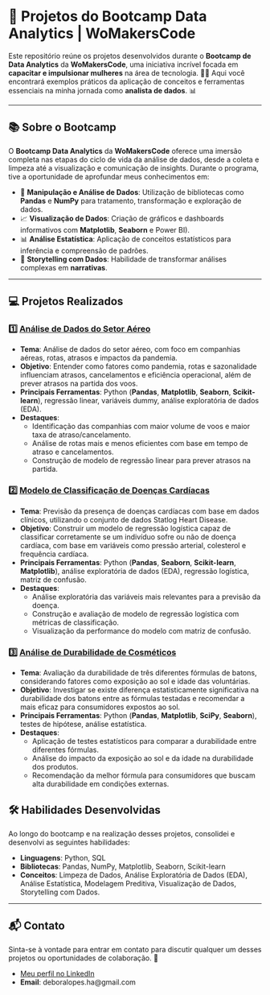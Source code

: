 <h1>🚀 <strong>Projetos do Bootcamp Data Analytics | WoMakersCode</strong></h1>

<p>Este repositório reúne os projetos desenvolvidos durante o <strong>Bootcamp de Data Analytics</strong> da <strong>WoMakersCode</strong>, uma iniciativa incrível focada em <strong>capacitar e impulsionar mulheres</strong> na área de tecnologia. 💪✨ Aqui você encontrará exemplos práticos da aplicação de conceitos e ferramentas essenciais na minha jornada como <strong>analista de dados</strong>. 📊</p>

<hr>

<h2>📚 <strong>Sobre o Bootcamp</strong></h2>

<p>O <strong>Bootcamp Data Analytics</strong> da <strong>WoMakersCode</strong> oferece uma imersão completa nas etapas do ciclo de vida da análise de dados, desde a coleta e limpeza até a visualização e comunicação de insights. Durante o programa, tive a oportunidade de aprofundar meus conhecimentos em:</p>

<ul>
  <li>🎲 <strong>Manipulação e Análise de Dados</strong>: Utilização de bibliotecas como <strong>Pandas</strong> e <strong>NumPy</strong> para tratamento, transformação e exploração de dados.</li>
  <li>📈 <strong>Visualização de Dados</strong>: Criação de gráficos e dashboards informativos com <strong>Matplotlib</strong>, <strong>Seaborn</strong> e Power BI).</li>
  <li>📊 <strong>Análise Estatística</strong>: Aplicação de conceitos estatísticos para inferência e compreensão de padrões.</li>
  <li>📝 <strong>Storytelling com Dados</strong>: Habilidade de transformar análises complexas em <strong>narrativas</strong>.</li>
</ul>

<hr>

<h2>💻 <strong>Projetos Realizados</strong></h2>

<h3>
  1️⃣ <a href="Análise_de_Dados_do_Setor_Aéreo_1.ipynb"><strong>Análise de Dados do Setor Aéreo</strong></a>
</h3>
<ul>
  <li><strong>Tema</strong>: Análise de dados do setor aéreo, com foco em companhias aéreas, rotas, atrasos e impactos da pandemia.</li>
  <li><strong>Objetivo</strong>: Entender como fatores como pandemia, rotas e sazonalidade influenciam atrasos, cancelamentos e eficiência operacional, além de prever atrasos na partida dos voos.</li>
  <li><strong>Principais Ferramentas</strong>: Python (<strong>Pandas</strong>, <strong>Matplotlib</strong>, <strong>Seaborn</strong>, <strong>Scikit-learn</strong>), regressão linear, variáveis dummy, análise exploratória de dados (EDA).</li>
  <li><strong>Destaques</strong>: 
    <ul>
      <li>Identificação das companhias com maior volume de voos e maior taxa de atraso/cancelamento.</li>
      <li>Análise de rotas mais e menos eficientes com base em tempo de atraso e cancelamentos.</li>
      <li>Construção de modelo de regressão linear para prever atrasos na partida.</li>
    </ul>
  </li>
</ul>
<h3>
  2️⃣ <a href="Modelo_de_Classificação_de_Doenças_Cardíacas_.ipynb"><strong>Modelo de Classificação de Doenças Cardíacas</strong></a>
</h3>
 <ul>
  <li><strong>Tema</strong>: Previsão da presença de doenças cardíacas com base em dados clínicos, utilizando o conjunto de dados Statlog Heart Disease.</li>
  <li><strong>Objetivo</strong>: Construir um modelo de regressão logística capaz de classificar corretamente se um indivíduo sofre ou não de doença cardíaca, com base em variáveis como pressão arterial, colesterol e frequência cardíaca.</li>
  <li><strong>Principais Ferramentas</strong>: Python (<strong>Pandas</strong>, <strong>Seaborn</strong>, <strong>Scikit-learn</strong>, <strong>Matplotlib</strong>), análise exploratória de dados (EDA), regressão logística, matriz de confusão.</li>
  <li><strong>Destaques</strong>: 
    <ul>
      <li>Análise exploratória das variáveis mais relevantes para a previsão da doença.</li>
      <li>Construção e avaliação de modelo de regressão logística com métricas de classificação.</li>
      <li>Visualização da performance do modelo com matriz de confusão.</li>
    </ul>
  </li>
</ul>

<h3>
 3️⃣ <a href="Análise_de_Durabilidade_de_Cosméticos.ipynb"><strong>Análise de Durabilidade de Cosméticos</strong></a>
</h3>
<ul>
  <li><strong>Tema</strong>: Avaliação da durabilidade de três diferentes fórmulas de batons, considerando fatores como exposição ao sol e idade das voluntárias.</li>
  <li><strong>Objetivo</strong>: Investigar se existe diferença estatisticamente significativa na durabilidade dos batons entre as fórmulas testadas e recomendar a mais eficaz para consumidores expostos ao sol.</li>
  <li><strong>Principais Ferramentas</strong>: Python (<strong>Pandas</strong>, <strong>Matplotlib</strong>, <strong>SciPy</strong>, <strong>Seaborn</strong>), testes de hipótese, análise estatística.</li>
  <li><strong>Destaques</strong>: 
    <ul>
      <li>Aplicação de testes estatísticos para comparar a durabilidade entre diferentes fórmulas.</li>
      <li>Análise do impacto da exposição ao sol e da idade na durabilidade dos produtos.</li>
      <li>Recomendação da melhor fórmula para consumidores que buscam alta durabilidade em condições externas.</li>
    </ul>
  </li>
</ul>

<h2>🛠️ <strong>Habilidades Desenvolvidas</strong></h2>

<p>Ao longo do bootcamp e na realização desses projetos, consolidei e desenvolvi as seguintes habilidades:</p>

<ul>
  <li><strong>Linguagens</strong>: Python, SQL</li>
  <li><strong>Bibliotecas</strong>: Pandas, NumPy, Matplotlib, Seaborn, Scikit-learn</li>
  <li><strong>Conceitos</strong>: Limpeza de Dados, Análise Exploratória de Dados (EDA), Análise Estatística, Modelagem Preditiva, Visualização de Dados, Storytelling com Dados.</li>
</ul>

<hr>

<h2>📬 <strong>Contato</strong></h2>

<p>Sinta-se à vontade para entrar em contato para discutir qualquer um desses projetos ou oportunidades de colaboração. 🤝</p>

<ul>
  <li><a href="https://www.linkedin.com/in/deboraqlopes/">Meu perfil no LinkedIn</a></li>
  <li><strong>Email</strong>: deboralopes.ha@gmail.com</li>
</ul>
